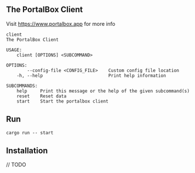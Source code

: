 ## The PortalBox Client
Visit https://www.portalbox.app for more info


```
client 
The PortalBox Client

USAGE:
    client [OPTIONS] <SUBCOMMAND>

OPTIONS:
        --config-file <CONFIG_FILE>    Custom config file location
    -h, --help                         Print help information

SUBCOMMANDS:
    help     Print this message or the help of the given subcommand(s)
    reset    Reset data
    start    Start the portalbox client
```

## Run
```
cargo run -- start
```

## Installation
// TODO 
